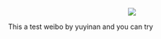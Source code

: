 <p align="center"><img src="https://laravel.com/assets/img/components/logo-laravel.svg"></p>

This a test weibo by yuyinan and you can try
